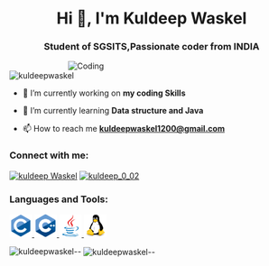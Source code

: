 <h1 align="center">Hi 👋, I'm Kuldeep Waskel</h1>
<h3 align="center">Student of SGSITS,Passionate coder from INDIA</h3>
<img align="right" alt="Coding" width="400" src="https://media.tenor.com/-UygBh3nnfEAAAAC/coding.gif">

<p align="left"> <img src="https://encrypted-tbn0.gstatic.com/images?q=tbn:ANd9GcQzgbV8tlHV3cukC_CPdjMDhpEtm_bPvmQ9_A&usqp=CAU" alt="kuldeepwaskel" /> </p>

- 🔭 I’m currently working on **my coding Skills**

- 🌱 I’m currently learning **Data structure and Java**

- 📫 How to reach me **kuldeepwaskel1200@gmail.com**

<h3 align="left">Connect with me:</h3>
<p align="left">
<a href="https://www.linkedin.com/in/kuldeep-waskel-319b9924a/" target="blank"><img align="center" src="https://raw.githubusercontent.com/rahuldkjain/github-profile-readme-generator/master/src/images/icons/Social/linked-in-alt.svg" alt="kuldeep Waskel" height="30" width="40" /></a>
<a href="https://www.instagram.com/kuldeep_0_02/" target="blank"><img align="center" src="https://raw.githubusercontent.com/rahuldkjain/github-profile-readme-generator/master/src/images/icons/Social/instagram.svg" alt="kuldeep_0_02" height="30" width="40" /></a>
</p>

<h3 align="left">Languages and Tools:</h3>
<p align="left"> <a href="https://www.cprogramming.com/" target="_blank" rel="noreferrer"> <img src="https://raw.githubusercontent.com/devicons/devicon/master/icons/c/c-original.svg" alt="c" width="40" height="40"/> </a> <a href="https://www.w3schools.com/cpp/" target="_blank" rel="noreferrer"> <img src="https://raw.githubusercontent.com/devicons/devicon/master/icons/cplusplus/cplusplus-original.svg" alt="cplusplus" width="40" height="40"/> </a> <a href="https://www.java.com" target="_blank" rel="noreferrer"> <img src="https://raw.githubusercontent.com/devicons/devicon/master/icons/java/java-original.svg" alt="java" width="40" height="40"/> </a> <a href="https://www.linux.org/" target="_blank" rel="noreferrer"> <img src="https://raw.githubusercontent.com/devicons/devicon/master/icons/linux/linux-original.svg" alt="linux" width="40" height="40"/> </a> </p>

<p><img align="left" src="https://github-readme-stats.vercel.app/api/top-langs?username=vedanshshri7&show_icons=true&locale=en&layout=compact" alt="kuldeepwaskel--" /></p>

<p>&nbsp;<img align="center" src="https://github-readme-stats.vercel.app/api?username=vedanshshri7&show_icons=true&locale=en" alt="kuldeepwaskel--" /></p>
